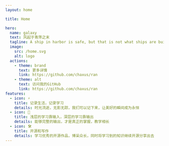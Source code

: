 ```yaml
---
layout: home

title: Home

hero:
  name: galaxy
  text: 风起于青萍之末
  tagline: A ship in harbor is safe, but that is not what ships are built for.
  image:
    src: /home.svg
    alt: logo
  actions:
    - theme: brand
      text: 更多详情
      link: https://github.com/chaxus/ran
    - theme: alt
      text: 访问我的GitHub
      link: https://github.com/chaxus/ran
features:
  - icon: ⚡️
    title: 记录生活，记录学习
    details: 时光流逝，无影无踪，我们可以记下来，让美好的瞬间成为永恒
  - icon: 🖖
    title: 浅层的学习靠输入，深层的学习靠输出
    details: 能够完整的输出，才是真正的掌握，教学相长
  - icon: 🛠️
    title: 开源和写作
    details: 学习优秀的开源作品，博采众长，同时将学习到的知识继续开源分享出去
---
```

